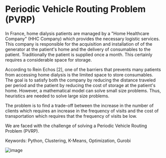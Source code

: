 # Periodic Vehicle Routing Problem (PVRP)

In France, home dialysis patients are managed by a "Home Healthcare Company" (HHC Company) which provides the necessary logistic
services. This company is responsible for the acquisition and installation of of the generator at the patient's home and the
delivery of consumables to the patient. Traditionally the patient is supplied once a month. This certainly requires a
considerable space for storage.

According to Rein Echos [2], one of the barriers that prevents many patients from accessing home dialysis is the limited space
to store consumables. The goal is to satisfy both the company by reducing the distance traveled per period and the patient by
reducing the cost of storage at the patient's home. However, a mathematical model can solve small size problems.
Thus, heuristics are needed to solve large size problems.

The problem is to find a trade-off between the increase in the number of clients which requires an increase in the frequency
of visits and the cost of transportation which requires that the frequency of visits be low.

We are faced with the challenge of solving a Periodic Vehicle Routing Problem (PVRP).

Keywords: Python, Clustering, K-Means, Optimization, Gurobi

![image](https://user-images.githubusercontent.com/57875839/182022741-8b73350d-b990-4080-b589-5a9fc72cc04b.png)
